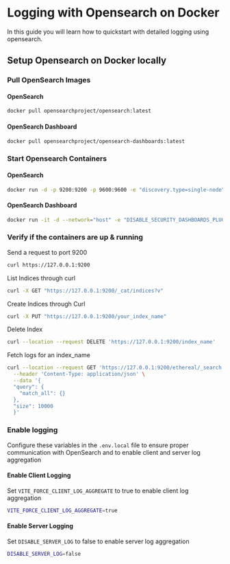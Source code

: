 # Logging with Opensearch on Docker

In this guide you will learn how to quickstart with detailed logging using opensearch.

## Setup Opensearch on Docker locally
### Pull OpenSearch Images 
#### OpenSearch
```bash
docker pull opensearchproject/opensearch:latest
```

#### OpenSearch Dashboard
```bash
docker pull opensearchproject/opensearch-dashboards:latest
```

### Start Opensearch Containers
#### OpenSearch
```bash
docker run -d -p 9200:9200 -p 9600:9600 -e "discovery.type=single-node" -e "plugins.security.disabled=true" opensearchproject/opensearch:latest 
```

#### OpenSearch Dashboard
```bash
docker run -it -d --network="host" -e "DISABLE_SECURITY_DASHBOARDS_PLUGIN=true" opensearchproject/opensearch-dashboards:latest
```

### Verify if the containers are up & running
Send a request to port 9200
```bash
curl https://127.0.0.1:9200
```
List Indices through curl 
```bash
curl -X GET "https://127.0.0.1:9200/_cat/indices?v"
```
Create Indices through Curl 
```bash
curl -X PUT "https://127.0.0.1:9200/your_index_name"
```
Delete Index 
```bash
curl --location --request DELETE 'https://127.0.0.1:9200/index_name'
```
Fetch logs for an index_name
```bash
curl --location --request GET 'https://127.0.0.1:9200/ethereal/_search' \
  --header 'Content-Type: application/json' \
  --data '{
  "query": {
    "match_all": {}
  },
  "size": 10000
  }'
```
  
### Enable logging
Configure these variables in the `.env.local` file to ensure proper communication with OpenSearch and to enable client and server log aggregation
#### Enable Client Logging
Set `VITE_FORCE_CLIENT_LOG_AGGREGATE` to true to enable client log aggregation
```bash
VITE_FORCE_CLIENT_LOG_AGGREGATE=true
```

#### Enable Server Logging
Set `DISABLE_SERVER_LOG` to false to enable server log aggregation  
```bash
DISABLE_SERVER_LOG=false
```
